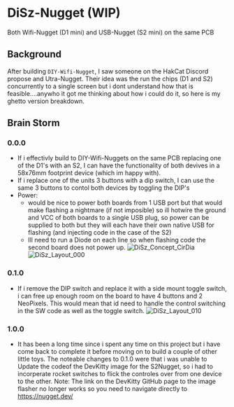 # DiSz-Nugget (WIP)
Both Wifi-Nugget (D1 mini) and USB-Nugget (S2 mini) on the same PCB

## Background
After building `DIY-Wifi-Nugget`, I saw someone on the HakCat Discord propose and Utra-Nugget. Their idea was the run the chips (D1 and S2) concurrently to a single screen but i dont understand how that is feasible....anywho it got me thinking about how i could do it, so here is my ghetto version breakdown.

## Brain Storm
### 0.0.0
- If i effectivly build to DIY-Wifi-Nuggets on the same PCB replacing one of the D1's with an S2, I can have the functionality of both devives in a 58x76mm footprint device (which im happy with).
- If i replace one of the units 3 buttons with a dip switch, I can use the same 3 buttons to contol both devices by toggling the DIP's
- Power: 
  - would be nice to power both boards from 1 USB port but that would make flashing a nightmare (if not imposible) so ill hotwire the ground and VCC of both boards to a single USB plug, so power can be supplied to both but they will each have their own native USB for flashing (and injecting code in the case of the S2)
  - Ill need to run a Diode on each line so when flashing code the second board does not power up.
  ![DiSz_Concept_CirDia](https://user-images.githubusercontent.com/24452466/203649160-c27245be-e127-4caa-bd09-783d503378f9.jpg)
  ![DiSz_Layout_000](https://user-images.githubusercontent.com/24452466/203676490-d1968078-58c6-42d6-b53e-72dde9724ff6.png)

### 0.1.0
- If i remove the DIP switch and replace it with a side mount toggle switch, i can free up enough room on the board to have 4 buttons and 2 NeoPixels. This would mean that id need to handle the control switching in the SW code as well as the toggle switch.
![DiSz_Layout_010](https://user-images.githubusercontent.com/24452466/203676824-b2390027-bec4-41ad-a0fe-86d5de9e34e8.png)

### 1.0.0
- It has been a long time since i spent any time on this project but i have come back to complete it before moving on to build a couple of other little toys. The noteable changes to 0.1.0 were that i was unable to Update the codeof the DevKitty image for the S2Nugget, so i had to incorperate rocket switches to flick the controles over from one device to the other.
Note: The link on the DevKitty GitHub page to the image flasher no longer works so you need to navigate directly to https://nugget.dev/
<image of breadboard serup>
<Image of circuit board drawing>
<Image of device>
